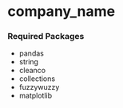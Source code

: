 # company_name

### Required Packages
- pandas
- string
- cleanco
- collections
- fuzzywuzzy
- matplotlib
